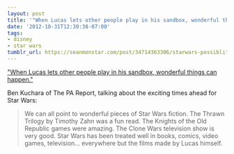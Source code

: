 ```yaml
---
layout: post
title: '"When Lucas lets other people play in his sandbox, wonderful things can happen."'
date: '2012-10-31T12:30:38-07:00'
tags:
- disney
- star wars
tumblr_url: https://seanmonstar.com/post/34714363306/starwars-possiblities
---
```

["When Lucas lets other people play in his sandbox, wonderful things can happen."](http://penny-arcade.com/report/editorial-article/disney-purchasing-lucasfilm-is-the-best-thing-to-happen-to-star-wars-in-a-d)  

Ben Kuchara of The PA Report, talking about the exciting times ahead for Star Wars:

> We can all point to wonderful pieces of Star Wars fiction. The Thrawn Trilogy by Timothy Zahn was a fun read. The Knights of the Old Republic games were amazing. The Clone Wars television show is very good. Star Wars has been treated well in books, comics, video games, television… everywhere but the films made by Lucas himself.

